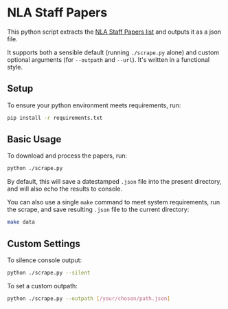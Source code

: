# NLA Staff Papers

This python script extracts the [NLA Staff Papers list](https://www.nla.gov.au/our-publications/staff-papers) and outputs it as a json file.

It supports both a sensible default (running `./scrape.py` alone) and custom optional arguments (for `--outpath` and `--url`). It's written in a functional style.

## Setup

To ensure your python environment meets requirements, run:

```sh
pip install -r requirements.txt
```

## Basic Usage

To download and process the papers, run:

```sh
python ./scrape.py
```

By default, this will save a datestamped `.json` file into the present directory, and will also echo the results to console.

You can also use a single `make` command to meet system requirements, run the scrape, and save resulting `.json` file to the current directory:

```sh
make data
```

## Custom Settings

To silence console output:

```sh
python ./scrape.py --silent
```

To set a custom outpath:

```sh
python ./scrape.py --outpath [/your/chosen/path.json]
```
